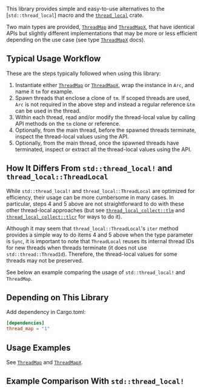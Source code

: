 This library provides simple and easy-to-use alternatives to the [`std::thread_local`] macro and the [`thread_local`](https://crates.io/crates/thread_local) crate.

Two main types are provided, [`ThreadMap`](https://docs.rs/thread_map/latest/thread_map/struct.ThreadMap.html) and [`ThreadMapX`](https://docs.rs/thread_map/latest/thread_map/struct.ThreadMapX.html), that have identical APIs but slightly different implementations that may be more or less efficient depending on the use case (see type [`ThreadMapX`](https://docs.rs/thread_map/latest/thread_map/struct.ThreadMapX.html) docs).

## Typical Usage Workflow

These are the steps typically followed when using this library:

1. Instantiate either [`ThreadMap`](https://docs.rs/thread_map/latest/thread_map/struct.ThreadMap.html) or [`ThreadMapX`](https://docs.rs/thread_map/latest/thread_map/struct.ThreadMapX.html), wrap the instance in `Arc`, and name it `tm` for example.
2. Spawn threads that enclose a clone of `tm`. If scoped threads are used, `Arc` is not required in the above step and instead a regular reference `&tm` can be used in the thread.
3. Within each thread, read and/or modify the thread-local value by calling API methods on the `tm` clone or reference.
4. Optionally, from the main thread, before the spawned threads terminate, inspect the thread-local values using the API.
5. Optionally, from the main thread, once the spawned threads have terminated, inspect or extract all the thread-local values using the API.

## How It Differs From `std::thread_local!` and `thread_local::ThreadLocal`

While `std::thread_local!` and `thread_local::ThreadLocal` are optimized for efficiency, their usage can be more cumbersome in many cases. In particular, steps 4 and 5 above are not straightforward to do with these other thread-local approaches (but see [`thread_local_collect::tlm`](https://docs.rs/thread_local_collect/latest/thread_local_collect/tlm/index.html) and [`thread_local_collect::tlcr`](https://docs.rs/thread_local_collect/latest/thread_local_collect/tlcr/index.html) for ways to do it).

Although it may seem that `thread_local::ThreadLocal`'s `iter` method provides a simple way to do items 4 and 5 above when the type parameter is `Sync`, it is important to note that `ThreadLocal` reuses its internal thread IDs for new threads when threads terminate (it does not use `std::thread::ThreadId`). Therefore, the thread-local values for some threads may not be preserved.

See below an example comparing the usage of `std::thread_local!` and `ThreadMap`.

## Depending on This Library

Add dependency in Cargo.toml:
```toml
[dependencies]
thread_map = "1"
```

## Usage Examples

See [`ThreadMap`](https://docs.rs/thread_map/latest/thread_map/struct.ThreadMap.html) and [`ThreadMapX`](https://docs.rs/thread_map/latest/thread_map/struct.ThreadMapX.html).

## Example Comparison With `std::thread_local!`

